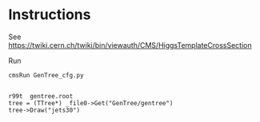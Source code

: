 Instructions
====

See
    https://twiki.cern.ch/twiki/bin/viewauth/CMS/HiggsTemplateCrossSection
    

Run

    cmsRun GenTree_cfg.py
    
    
    r99t  gentree.root
    tree = (TTree*) _file0->Get("GenTree/gentree")
    tree->Draw("jets30")
    
